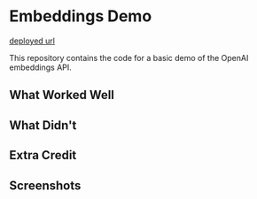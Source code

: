 # Embeddings Demo

[deployed url](https://embeddings-demo.onrender.com/)

This repository contains the code for a basic demo of the OpenAI embeddings API.


## What Worked Well

## What Didn't

## Extra Credit

## Screenshots
